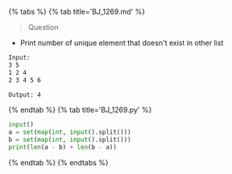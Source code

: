 {% tabs %}
{% tab title='BJ_1269.md' %}

> Question

* Print number of unique element that doesn't exist in other list

```txt
Input:
3 5
1 2 4
2 3 4 5 6

Output: 4
```

{% endtab %}
{% tab title='BJ_1269.py' %}

```py
input()
a = set(map(int, input().split()))
b = set(map(int, input().split()))
print(len(a - b) + len(b - a))
```

{% endtab %}
{% endtabs %}
